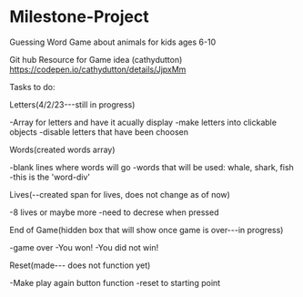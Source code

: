 # Milestone-Project
Guessing Word Game about animals for kids ages 6-10

Git hub Resource for Game idea (cathydutton) https://codepen.io/cathydutton/details/JjpxMm


Tasks to do:

Letters(4/2/23---still in progress)

-Array for letters and have it acually display -make letters into clickable objects -disable letters that have been choosen

Words(created words array)

-blank lines where words will go -words that will be used: whale, shark, fish -this is the 'word-div'

Lives(--created span for lives, does not change as of now)

-8 lives or maybe more -need to decrese when pressed

End of Game(hidden box that will show once game is over---in progress)

-game over -You won! -You did not win!

Reset(made--- does not function yet)

-Make play again button function -reset to starting point